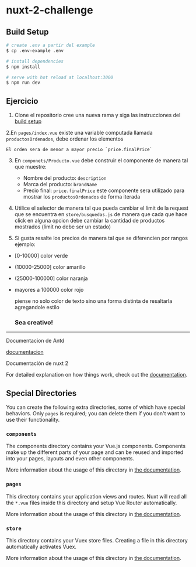 # nuxt-2-challenge

## Build Setup

```bash
# create .env a partir del example
$ cp .env-example .env

# install dependencies
$ npm install

# serve with hot reload at localhost:3000
$ npm run dev

```

## Ejercicio

1. Clone el repositorio cree una nueva rama y siga las instrucciones del [build setup](##Build-Setup)

2.En `pages/index.vue` existe una variable computada llamada `productosOrdenados`, debe ordenar los elementos

    El orden sera de menor a mayor precio `price.finalPrice`

3. En `componets/Producto.vue` debe construir el componente de manera tal que muestre:
   - Nombre del producto: `description`
   - Marca del producto: `brandName`
   - Precio final: `price.finalPrice`
     este componente sera utilizado para mostrar los `productosOrdenados` de forma iterada
4. Utilice el selector de manera tal que pueda cambiar el limit de la request que se encuentra en `store/busquedas.js` de manera que cada que hace click en alguna opcion debe cambiar la cantidad de productos mostrados (limit no debe ser un estado)

5. Si gusta resalte los precios de manera tal que se diferencien por rangos ejemplo:

- [0-10000] color verde
- (10000-25000] color amarillo
- (25000-100000] color naranja
- mayores a 100000 color rojo

  piense no solo color de texto sino una forma distinta de resaltarla agregandole estilo

  ### Sea creativo!

---

Documentacion de Antd

[documentacion](https://1x.antdv.com/components/button/)

Documentación de nuxt 2

For detailed explanation on how things work, check out the [documentation](https://nuxtjs.org).

## Special Directories

You can create the following extra directories, some of which have special behaviors. Only `pages` is required; you can delete them if you don't want to use their functionality.

### `components`

The components directory contains your Vue.js components. Components make up the different parts of your page and can be reused and imported into your pages, layouts and even other components.

More information about the usage of this directory in [the documentation](https://nuxtjs.org/docs/2.x/directory-structure/components).

### `pages`

This directory contains your application views and routes. Nuxt will read all the `*.vue` files inside this directory and setup Vue Router automatically.

More information about the usage of this directory in [the documentation](https://nuxtjs.org/docs/2.x/get-started/routing).

### `store`

This directory contains your Vuex store files. Creating a file in this directory automatically activates Vuex.

More information about the usage of this directory in [the documentation](https://nuxtjs.org/docs/2.x/directory-structure/store).
